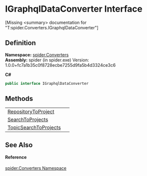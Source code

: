 # IGraphqlDataConverter Interface


\[Missing &lt;summary&gt; documentation for "T:spider.Converters.IGraphqlDataConverter"\]



## Definition
**Namespace:** <a href="a1a6487c-d380-1653-1824-13765b4fe1dd">spider.Converters</a>  
**Assembly:** spider (in spider.exe) Version: 1.0.0+fc7a1b35c0f8728ecbe7255d9fa5b4d3324ce3c6

**C#**
``` C#
public interface IGraphqlDataConverter
```



## Methods
<table>
<tr>
<td><a href="e685b6e7-725d-a386-b45e-4c2cd4db4457">RepositoryToProject</a></td>
<td> </td></tr>
<tr>
<td><a href="9a4cdaec-845c-a5de-65c0-ba44ee744d9a">SearchToProjects</a></td>
<td> </td></tr>
<tr>
<td><a href="6a35f4cf-02a8-218a-195f-ab5e22876731">TopicSearchToProjects</a></td>
<td> </td></tr>
</table>

## See Also


#### Reference
<a href="a1a6487c-d380-1653-1824-13765b4fe1dd">spider.Converters Namespace</a>  
